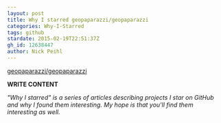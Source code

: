 ```yaml
---
layout: post
title: Why I starred geopaparazzi/geopaparazzi
categories: Why-I-Starred
tags: github
stardate: 2015-02-19T22:51:37Z
gh_id: 12638447
author: Nick Peihl
---
```


[geopaparazzi/geopaparazzi](https://github.com/geopaparazzi/geopaparazzi)

**WRITE CONTENT**

*"Why I starred" is a series of articles describing projects I star on GitHub and why I found them interesting. My hope is that you'll find them interesting as well.*

